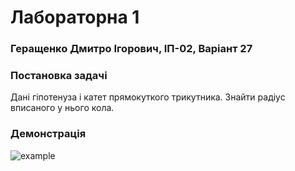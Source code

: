 # Лабораторна 1
### Геращенко Дмитро Ігорович, ІП-02, Варіант 27
### Постановка задачі
Дані гіпотенуза і катет прямокуткого трикутника. Знайти радіус вписаного у нього кола.

### Демонстрація
![example](https://github.com/moodduckk/cpplabs/blob/master/examples/01-inradius-of-a-right-triangle.png?raw=true)
